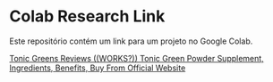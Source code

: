 # Colab Research Link

Este repositório contém um link para um projeto no Google Colab.

[Tonic Greens Reviews ((WORKS?)) Tonic Green Powder Supplement, Ingredients, Benefits, Buy From Official Website](https://colab.research.google.com/drive/1u7x16i9XKdH6codgkHGlBZb4nnRjImBP)
